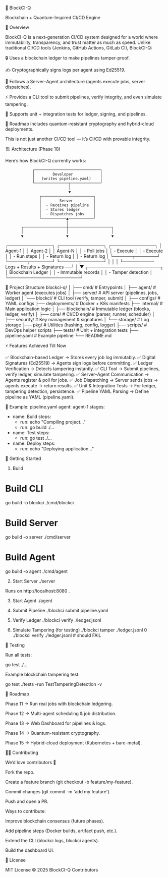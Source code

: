 🚀 BlockCI-Q

Blockchain + Quantum-Inspired CI/CD Engine






📌 Overview

BlockCI-Q is a next-generation CI/CD system designed for a world where immutability, transparency, and trust matter as much as speed.
Unlike traditional CI/CD tools (Jenkins, GitHub Actions, GitLab CI), BlockCI-Q:

🔒 Uses a blockchain ledger to make pipelines tamper-proof.

✍️ Cryptographically signs logs per agent using Ed25519.

📡 Follows a Server–Agent architecture (agents execute jobs, server dispatches).

⚡ Provides a CLI tool to submit pipelines, verify integrity, and even simulate tampering.

🧪 Supports unit + integration tests for ledger, signing, and pipelines.

🔮 Roadmap includes quantum-resistant cryptography and hybrid-cloud deployments.

This is not just another CI/CD tool — it’s CI/CD with provable integrity.

🏗 Architecture (Phase 10)

Here’s how BlockCI-Q currently works:

                ┌─────────────────────────────┐
                │        Developer            │
                │   (writes pipeline.yaml)    │
                └───────────────┬─────────────┘
                                │
                                ▼
                   ┌───────────────────────┐
                   │        Server         │
                   │  - Receives pipeline  │
                   │  - Stores ledger      │
                   │  - Dispatches jobs    │
                   └───────────▲───────────┘
                               │
           ┌───────────────────┼───────────────────┐
           │                   │                   │
           ▼                   ▼                   ▼
   ┌──────────────┐     ┌──────────────┐     ┌──────────────┐
   │   Agent-1    │     │   Agent-2    │     │   Agent-N    │
   │ - Poll jobs  │     │ - Execute    │     │ - Execute    │
   │ - Run steps  │     │ - Return log │     │ - Return log │
   └──────┬───────┘     └──────┬───────┘     └──────┬───────┘
          │                    │                    │
          └────────── Logs + Results + Signatures ──┘
                                │
                                ▼
                   ┌───────────────────────┐
                   │   Blockchain Ledger   │
                   │ - Immutable records   │
                   │ - Tamper detection    │
                   └───────────────────────┘

📂 Project Structure
blockci-q/
│
├── cmd/                     # Entrypoints
│   ├── agent/               # Worker agent (executes jobs)
│   ├── server/              # API server (pipelines, jobs, ledger)
│   └── blockci/             # CLI tool (verify, tamper, submit)
│
├── configs/                 # YAML configs
├── deployments/             # Docker + K8s manifests
├── internal/                # Main application logic
│   ├── blockchain/          # Immutable ledger (blocks, ledger, verify)
│   ├── core/                # CI/CD engine (parser, runner, scheduler)
│   ├── security/            # Key management & signatures
│   └── storage/             # Log storage
├── pkg/                     # Utilities (hashing, config, logger)
├── scripts/                 # DevOps helper scripts
├── tests/                   # Unit + integration tests
├── pipeline.yaml            # Example pipeline
└── README.md

⚡ Features Achieved Till Now

✅ Blockchain-based Ledger → Stores every job log immutably.
✅ Digital Signatures (Ed25519) → Agents sign logs before committing.
✅ Ledger Verification → Detects tampering instantly.
✅ CLI Tool → Submit pipelines, verify ledger, simulate tampering.
✅ Server–Agent Communication → Agents register & poll for jobs.
✅ Job Dispatching → Server sends jobs → agents execute → return results.
✅ Unit & Integration Tests → For ledger, tampering detection, persistence.
✅ Pipeline YAML Parsing → Define pipeline as YAML (pipeline.yaml).

📖 Example: pipeline.yaml
agent: agent-1
stages:
  - name: Build
    steps:
      - run: echo "Compiling project..."
      - run: go build ./...
  - name: Test
    steps:
      - run: go test ./...
  - name: Deploy
    steps:
      - run: echo "Deploying application..."

🚀 Getting Started
1. Build
# Build CLI
go build -o blockci ./cmd/blockci

# Build Server
go build -o server ./cmd/server

# Build Agent
go build -o agent ./cmd/agent

2. Start Server
./server


Runs on http://localhost:8080
.

3. Start Agent
./agent

4. Submit Pipeline
./blockci submit pipeline.yaml

5. Verify Ledger
./blockci verify ./ledger.jsonl

6. Simulate Tampering (for testing)
./blockci tamper ./ledger.jsonl 0
./blockci verify ./ledger.jsonl   # should FAIL

🧪 Testing

Run all tests:

go test ./...


Example blockchain tampering test:

go test ./tests -run TestTamperingDetection -v

🔮 Roadmap

 Phase 11 → Run real jobs with blockchain ledgering.

 Phase 12 → Multi-agent scheduling & job distribution.

 Phase 13 → Web Dashboard for pipelines & logs.

 Phase 14 → Quantum-resistant cryptography.

 Phase 15 → Hybrid-cloud deployment (Kubernetes + bare-metal).

👨‍💻 Contributing

We’d love contributors 🚀

Fork the repo.

Create a feature branch (git checkout -b feature/my-feature).

Commit changes (git commit -m 'add my feature').

Push and open a PR.

Ways to contribute:

Improve blockchain consensus (future phases).

Add pipeline steps (Docker builds, artifact push, etc.).

Extend the CLI (blockci logs, blockci agents).

Build the dashboard UI.

📜 License

MIT License © 2025 BlockCI-Q Contributors